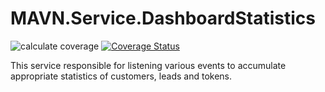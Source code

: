 # MAVN.Service.DashboardStatistics

![calculate coverage](https://github.com/OpenMAVN/MAVN.Service.DashboardStatistics/workflows/coverage%20report/badge.svg)
[![Coverage Status](https://coveralls.io/repos/github/OpenMAVN/MAVN.Service.DashboardStatistics/badge.svg?branch=master)](https://coveralls.io/github/OpenMAVN/MAVN.Service.DashboardStatistics?branch=master)

This service responsible for listening various events to accumulate appropriate statistics of customers, leads and tokens.
